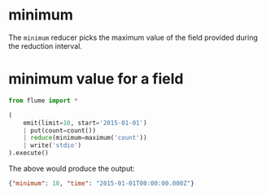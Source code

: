 # minimum

The `minimum` reducer picks the maximum value of the field provided during the
reduction interval.

# minimum value for a field

```python
from flume import *

(
    emit(limit=10, start='2015-01-01')
    | put(count=count())
    | reduce(minimum=maximum('count'))
    | write('stdio')
).execute()
```

The above would produce the output:

```json
{"minimum": 10, "time": "2015-01-01T00:00:00.000Z"}
```
